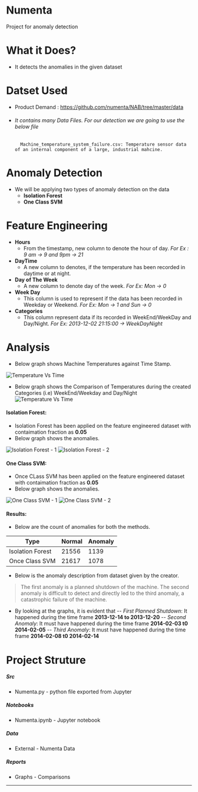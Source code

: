 # Numenta

Project for anomaly detection

# What it Does?
  - It detects the anomalies in the given dataset
  
# Datset Used
- Product Demand : https://github.com/numenta/NAB/tree/master/data
- ###### It contains many Data Files. For our detection we are going to use the below file


        Machine_temperature_system_failure.csv: Temperature sensor data of an internal component of a large, industrial mahcine.

# Anomaly Detection
- We will be applying two types of anomaly detection on the data
   - **Isolation Forest**
   - **One Class SVM**
# Feature Engineering
- **Hours**
  - From the timestamp, new column to denote the hour of day. *For Ex : 9 am -> 9 and 9pm -> 21*
- **DayTime**
  - A new column to denotes, if the temperature has been recorded in daytime or at night.
- **Day of The Week**
  - A new column to denote day of the week. *For Ex: Mon -> 0*
- **Week Day**
  - This column is used to represent if the data has been recorded in Weekday or Weekend. *For Ex: Mon -> 1 and Sun -> 0*
- **Categories**
  - This column represent data if its recorded in WeekEnd/WeekDay and Day/Night. *For Ex: 2013-12-02 21:15:00 -> WeekDayNight*


# Analysis

- Below graph shows Machine Temperatures against Time Stamp.

![Temperature Vs Time](https://raw.githubusercontent.com/nareshkumar66675/Numenta/master/reports/TempVSTime.png "Temperature Vs Time")

- Below graph shows the Comparison of Temperatures during the created Categories (i.e) WeekEnd/Weekday and Day/Night
![Temperature Vs Time](https://raw.githubusercontent.com/nareshkumar66675/Numenta/master/reports/TempVSCategories.png "Temperature Vs Time")

#### Isolation Forest:
- Isolation Forest has been applied on the feature engineered dataset with contaimation fraction as **0.05**
- Below graph shows the anomalies.

![Isolation Forest - 1](https://raw.githubusercontent.com/nareshkumar66675/Numenta/master/reports/IsolationForest1.png "Isolation Forest - 1")    ![Isolation Forest - 2](https://raw.githubusercontent.com/nareshkumar66675/Numenta/master/reports/IsolationForest2.png " Isolation Forest - 2")

#### One Class SVM:
- Once CLass SVM has been applied on the feature engineered dataset with contaimation fraction as **0.05**
- Below graph shows the anomalies.

![One Class SVM - 1](https://raw.githubusercontent.com/nareshkumar66675/Numenta/master/reports/OneClassSVM1.png "One Class SVM")    ![One Class SVM - 2](https://raw.githubusercontent.com/nareshkumar66675/Numenta/master/reports/OneClassSVM2.png " One Class SVM - 2")

#### Results:
- Below are the count of anomalies for both the methods.

| Type             | Normal | Anomaly |
|------------------|--------|---------|
| Isolation Forest | 21556  | 1139    |
| Once Class SVM   | 21617  | 1078    |

- Below is the anomaly description from dataset given by the creator.

> The first anomaly is a planned shutdown of the machine. The second anomaly is difficult to detect and directly led to the third anomaly, a catastrophic failure of the machine.
- By looking at the graphs, it is evident that 
  -- *First Planned Shutdown*: It happened during the time frame **2013-12-14 to 2013-12-20**
  -- *Second Anomaly*: It must have happened during the time frame **2014-02-03 t0 2014-02-05**
  -- *Third Anomaly*: It must have happened during the time frame **2014-02-08 t0 2014-02-14**

# Project Struture

##### Src
- Numenta.py - python file exported from Jupyter
##### Notebooks
- Numenta.ipynb - Jupyter notebook
##### Data
- External - Numenta Data
##### Reports
- Graphs - Comparisons

***


  
